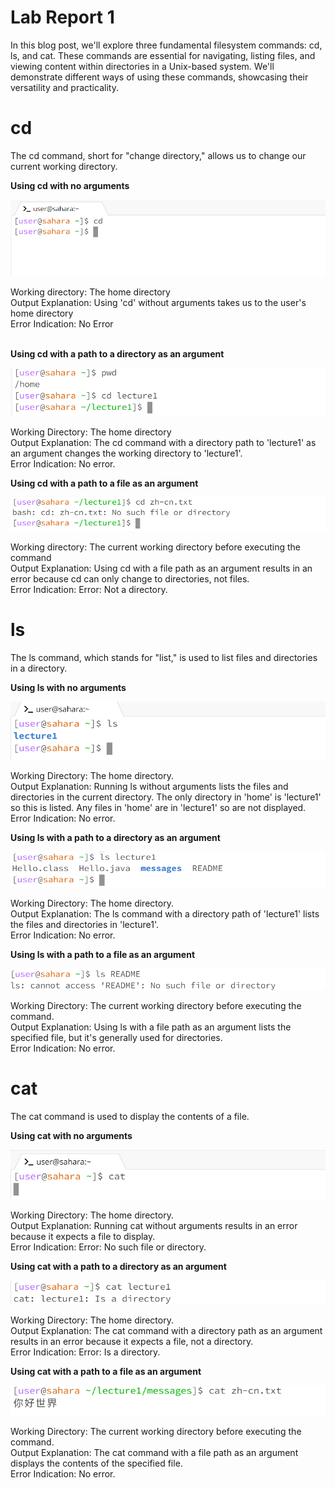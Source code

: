 # Lab Report 1

In this blog post, we'll explore three fundamental filesystem commands: cd, ls, and cat. These commands are essential for navigating, listing files, and viewing content within directories in a Unix-based system. We'll demonstrate different ways of using these commands, showcasing their versatility and practicality.

# cd
The cd command, short for "change directory," allows us to change our current working directory.

__Using cd with no arguments__

![Alt text](image.png)

Working directory: The home directory
<br>
Output Explanation: Using 'cd' without arguments takes us to the user's home directory
<br>
Error Indication: No Error
<br>
<br>

__Using cd with a path to a directory as an argument__

![Alt text](image-1.png)

Working Directory: The home directory
<br>
Output Explanation: The cd command with a directory path to 'lecture1' as an argument changes the working directory to 'lecture1'.
<br>
Error Indication: No error.


__Using cd with a path to a file as an argument__

![Alt text](image-2.png)

Working directory: The current working directory before executing the command
<br>
Output Explanation: Using cd with a file path as an argument results in an error because cd can only change to directories, not files.
<br>
Error Indication: Error: Not a directory.



# ls
The ls command, which stands for "list," is used to list files and directories in a directory.

__Using ls with no arguments__

![Alt text](image-3.png)

Working Directory: The home directory.
<br>
Output Explanation: Running ls without arguments lists the files and directories in the current directory. The only directory in 'home' is 'lecture1' so this is listed. Any files in 'home' are in 'lecture1' so are not displayed.
<br>
Error Indication: No error.

__Using ls with a path to a directory as an argument__

![Alt text](image-4.png)

Working Directory: The home directory.
<br>
Output Explanation: The ls command with a directory path of 'lecture1' lists the files and directories in 'lecture1'.
<br>
Error Indication: No error.

__Using ls with a path to a file as an argument__

![Alt text](image-5.png)

Working Directory: The current working directory before executing the command.
<br>
Output Explanation: Using ls with a file path as an argument lists the specified file, but it's generally used for directories.
<br>
Error Indication: No error.

# cat
The cat command is used to display the contents of a file.

__Using cat with no arguments__

![Alt text](image-6.png)

Working Directory: The home directory.
<br>
Output Explanation: Running cat without arguments results in an error because it expects a file to display.
<br>
Error Indication: Error: No such file or directory.

__Using cat with a path to a directory as an argument__

![Alt text](image-7.png)

Working Directory: The home directory.
<br>
Output Explanation: The cat command with a directory path as an argument results in an error because it expects a file, not a directory.
<br>
Error Indication: Error: Is a directory.

__Using cat with a path to a file as an argument__

![Alt text](image-8.png)

Working Directory: The current working directory before executing the command.
<br>
Output Explanation: The cat command with a file path as an argument displays the contents of the specified file.
<br>
Error Indication: No error.